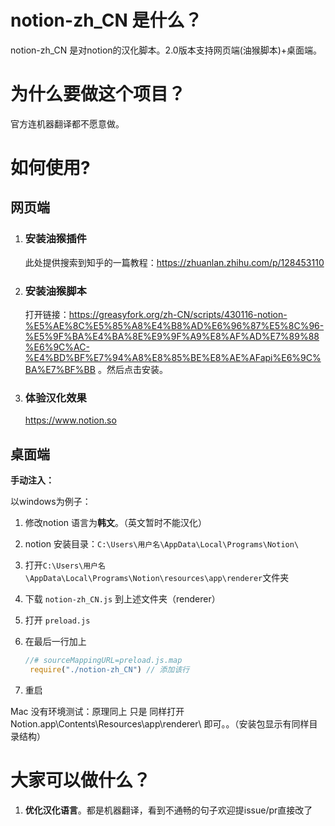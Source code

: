 # notion-zh_CN 是什么？

notion-zh_CN 是对notion的汉化脚本。2.0版本支持网页端(油猴脚本)+桌面端。

# 为什么要做这个项目？

官方连机器翻译都不愿意做。

# 如何使用?

## 网页端
1. ### 安装油猴插件
    此处提供搜索到知乎的一篇教程：https://zhuanlan.zhihu.com/p/128453110
  
2. ### 安装油猴脚本
    打开链接：https://greasyfork.org/zh-CN/scripts/430116-notion-%E5%AE%8C%E5%85%A8%E4%B8%AD%E6%96%87%E5%8C%96-%E5%9F%BA%E4%BA%8E%E9%9F%A9%E8%AF%AD%E7%89%88%E6%9C%AC-%E4%BD%BF%E7%94%A8%E8%85%BE%E8%AE%AFapi%E6%9C%BA%E7%BF%BB 。然后点击安装。
    
3. ### 体验汉化效果
    https://www.notion.so

## 桌面端
**手动注入：**

以windows为例子：
1. 修改notion 语言为**韩文**。（英文暂时不能汉化）
2. notion 安装目录：`C:\Users\用户名\AppData\Local\Programs\Notion\`

3. 打开`C:\Users\用户名\AppData\Local\Programs\Notion\resources\app\renderer`文件夹

4. 下载 `notion-zh_CN.js` 到上述文件夹（renderer）
5. 打开 `preload.js`
6. 在最后一行加上
   ```js
   //# sourceMappingURL=preload.js.map
    require("./notion-zh_CN") // 添加该行
   ```
7. 重启

Mac 没有环境测试：原理同上
只是 同样打开 Notion.app\Contents\Resources\app\renderer\ 即可。。（安装包显示有同样目录结构）

# 大家可以做什么？

1. **优化汉化语言**。都是机器翻译，看到不通畅的句子欢迎提issue/pr直接改了
